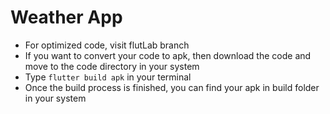 # Weather App

- For optimized code, visit flutLab branch
- If you want to convert your code to apk, then download the code and move to the code directory in your system
- Type `flutter build apk` in your terminal
- Once the build process is finished, you can find your apk in build folder in your system
